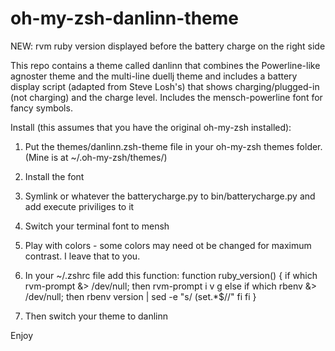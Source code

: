 oh-my-zsh-danlinn-theme
=======================

NEW: rvm ruby version displayed before the battery
charge on the right side

This repo contains a theme called danlinn that combines
the Powerline-like agnoster theme and the multi-line 
duellj theme and includes a battery display script 
(adapted from Steve Losh's) that shows 
charging/plugged-in (not charging) and the charge level.
Includes the mensch-powerline font for fancy symbols.  

Install (this assumes that you have the original 
oh-my-zsh installed):

1. Put the themes/danlinn.zsh-theme file in your oh-my-zsh
themes folder. (Mine is at ~/.oh-my-zsh/themes/)

2. Install the font

3. Symlink or whatever the batterycharge.py to 
bin/batterycharge.py and add execute priviliges to it

4. Switch your terminal font to mensh

5. Play with colors - some colors may need ot be changed for maximum contrast.  I leave that to you.

6. In your ~/.zshrc file add this function:
function ruby_version() {
  if which rvm-prompt &> /dev/null; then
    rvm-prompt i v g
  else
    if which rbenv &> /dev/null; then
      rbenv version | sed -e "s/ (set.*$//"
    fi
  fi
}

7. Then switch your theme to danlinn

Enjoy
